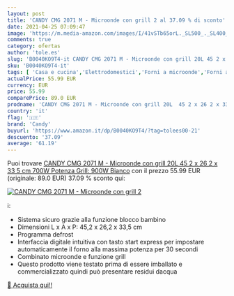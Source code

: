```yaml
---
layout: post
title: 'CANDY CMG 2071 M - Microonde con grill 2 al 37.09 % di sconto'
date: 2021-04-25 07:09:47
image: 'https://m.media-amazon.com/images/I/41vSTb65orL._SL500_._SL400_.jpg'
comments: true
category: ofertas
author: 'tole.es'
slug: 'B0040KO9T4-it CANDY CMG 2071 M - Microonde con grill 20L 45 2 x 26 2 x...'
sku: 'B0040KO9T4-it'
tags: [ 'Casa e cucina','Elettrodomestici','Forni a microonde','Forni a microonde combinati con grill','candy', ]
actualPrice: 55.99 EUR
currency: EUR
price: 55.99
comparePrice: 89.0 EUR
prodname: 'CANDY CMG 2071 M - Microonde con grill 20L  45 2 x 26 2 x 33 5 cm  700W  Potenza Grill: 900W  Bianco'
country: 'it'
flag: '🇮🇹'
brand: 'Candy'
buyurl: 'https://www.amazon.it/dp/B0040KO9T4/?tag=tolees00-21'
descuento: '37.09'
average: '61.19'
---
```


Puoi trovare [CANDY CMG 2071 M - Microonde con grill 20L  45 2 x 26 2 x 33 5 cm  700W  Potenza Grill: 900W  Bianco](https://www.amazon.it/dp/B0040KO9T4/?tag=tolees00-21) con il prezzo 55.99 EUR (originale: 89.0 EUR) 37.09 % sconto qui:

[![CANDY CMG 2071 M - Microonde con grill 2](https://m.media-amazon.com/images/I/41vSTb65orL._SL500_._SL400_.jpg)](https://www.amazon.it/dp/B0040KO9T4/?tag=tolees00-21)

ℹ️:

- Sistema sicuro grazie alla funzione blocco bambino
- Dimensioni L x A x P: 45,2 x 26,2 x 33,5 cm
- Programma defrost
- Interfaccia digitale intuitiva con tasto start express per impostare automaticamente il forno alla massima potenza per 30 secondi
- Combinato microonde e funzione grill
- Questo prodotto viene testato prima di essere imballato e commercializzato quindi può presentare residui dacqua

[🛒 Acquista qui!!](https://www.amazon.it/dp/B0040KO9T4/?tag=tolees00-21)
